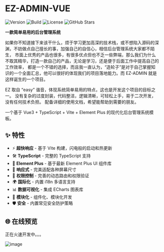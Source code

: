 # EZ-ADMIN-VUE
![Version](https://img.shields.io/badge/version-1.0.0-brightgreen)
![Build](https://img.shields.io/badge/build-passing-brightgreen)
![License](https://img.shields.io/badge/license-MIT-blue)
![GitHub Stars](https://img.shields.io/github/stars/Caoshenyang/ez-admin-vue?style=social)

**一款简单易用的后台管理系统**

如果你不知道接下来该干什么，烦于学习更加高深的技术栈，或不想陷入源码的深渊，不妨做点自己擅长的事，加强自己的自信心，相信后台管理系统大家都不陌生，
市面上优秀的产品也很多，有很多优点但也不乏一些弊端，那么我们为什么不取其精华，打造一款自己的产品，无论是学习，还是便于后面工作中提高自己的工作效率，
都是一个不错的选择，而且我一直认为，“造轮子”是对于自己掌握知识的一个全面汇总，他可以很好的体现我们的项目落地能力。而 EZ-ADMIN 就是这样诞生的一个项目。

EZ 取自 “easy” 谐音，体现系统简单易用的特点，这也是开发这个项目的目标之一。
没有复杂的过度封装，代码整洁，逻辑清晰，可轻松上手，易于二次开发，没有任何技术负担。
配备详细的使用文档，希望能帮助到需要的朋友。

一个基于 Vue3 + TypeScript + Vite + Element Plus 的现代化后台管理系统模板。

## ✨ 特性

- ⚡ **超快响应** - 基于 Vite 构建，闪电般的启动和热更新
- 🛠 **TypeScript** - 完整的 TypeScript 支持
- 🎨 **Element Plus** - 基于最新 Element Plus UI 组件库
- 📱 **响应式** - 完美适配各种屏幕尺寸
- 🔐 **权限控制** - 完善的动态路由和权限验证
- 🌍 **国际化** - 内置 i18n 多语言支持
- 📊 **数据可视化** - 集成 ECharts 图表库
- 🧩 **模块化** - 组件化、模块化开发
- 🛡 **安全** - 内置常见安全防护策略

## 🌐 在线预览

正在火速开发中。。。

![image](https://github.com/user-attachments/assets/0b3d2ecd-85dc-495e-b917-0e411c77032c)
